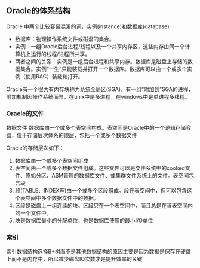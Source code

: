 ## Oracle的体系结构

Oracle 中两个比较容易混淆的词，实例(instance)和数据库(database)
- 数据库：物理操作系统文件或磁盘的集合。
- 实例：一组Oracle后台进程/线程以及一个共享内存区，这些内存由同一个计算机上运行的线程/进程所共享。
- 两者之间的关系：实例是一组后台进程和共享内存。数据库是磁盘上存储的数据集合。实例“一生”只能装载并打开一个数据库。数据库可以由一个或多个实例（使用RAC）装载和打开。

Oracle有一个很大有内存块称为系统全局区(SGA)，有一组“附加到”SGA的进程，附加机制因操作系统而异，在unix中是多进程，在windows中是单进程多线程。

### Oracle的文件
数据文件
数据库由一个或多个表空间构成。表空间是Oracle中的一个逻辑存储容器，位于存储层次体系的顶层，包括一个或多个数据文件

Oracle的存储层次如下：
1. 数据库由一个或多个表空间组成
2. 表空间由一个或多个数据文件组成。这些文件可以是文件系统中的cooked文件、原始分区、ASM管理的数据库文件、或集群文件系统上的文件。表空间包含段
3. 段(TABLE、INDEX等)由一个或多个区段组成。段在表空间中，但可以包含这个表空间中多个数据文件中的数据。
4. 区段是磁盘上一组连续的块。区段只在一个表空间中，而且总是在该表空间内的一个文件中。
5. 块是数据库最小的分配单位，也是数据库使用的最小I/O单位

### 索引

索引数据结构选择B+树而不是其他数据结构的原因主要是因为数据是保存在硬盘上而不是内存中，所以减少磁盘IO次数才是提升效率的关键
